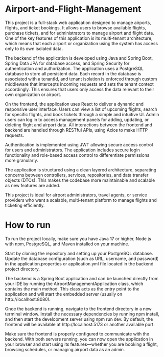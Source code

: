 # Airport-and-Flight-Management

This project is a full-stack web application designed to manage airports, flights, and ticket bookings. It allows users to browse available flights, purchase tickets, and for administrators to manage airport and flight data. One of the key features of this application is its multi-tenant architecture, which means that each airport or organization using the system has access only to its own isolated data.

The backend of the application is developed using Java and Spring Boot, Spring Data JPA for database access, and Spring Security for authentication and authorization. The application uses a PostgreSQL database to store all persistent data. Each record in the database is associated with a tenantId, and tenant isolation is enforced through custom middleware that intercepts incoming requests and sets the tenant context accordingly. This ensures that users only access the data relevant to their own organization or airport.

On the frontend, the application uses React to deliver a dynamic and responsive user interface. Users can view a list of upcoming flights, search for specific flights, and book tickets through a simple and intuitive UI. Admin users can log in to access management panels for adding, updating, or deleting flight and airport data. All interactions between the frontend and backend are handled through RESTful APIs, using Axios to make HTTP requests.

Authentication is implemented using  JWT allowing secure access control for users and administrators. The application includes secure login functionality and role-based access control to differentiate permissions more granularly.

The application is structured using a clean layered architecture, separating concerns between controllers, services, repositories, and data transfer objects (DTOs). This makes the codebase more maintainable and scalable as new features are added.

This project is ideal for airport administrators, travel agents, or service providers who want a scalable, multi-tenant platform to manage flights and ticketing efficiently.

# How to run
To run the project locally, make sure you have Java 17 or higher, Node.js with npm, PostgreSQL, and Maven installed on your machine.

Start by cloning the repository and setting up your PostgreSQL database. Update the database configuration (such as URL, username, and password) in the application.properties or application.yml file located in the backend project directory.

The backend is a Spring Boot application and can be launched directly from your IDE by running the AirportManagementApplication class, which contains the main method. This class acts as the entry point to the application and will start the embedded server (usually on http://localhost:8080).

Once the backend is running, navigate to the frontend directory in a new terminal window. Install the necessary dependencies by running npm install, and then start the development server using npm run dev. By default, the frontend will be available at http://localhost:5173 or another available port.

Make sure the frontend is properly configured to communicate with the backend. With both servers running, you can now open the application in your browser and start using its features—whether you are booking a flight, browsing schedules, or managing airport data as an admin.
